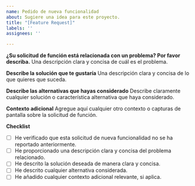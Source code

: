 ```yaml
---
name: Pedido de nueva funcionalidad
about: Sugiere una idea para este proyecto.
title: "[Feature Request]"
labels: ''
assignees: ''

---
```


**¿Su solicitud de función está relacionada con un problema? Por favor describa.**
Una descripción clara y concisa de cuál es el problema.

**Describe la solución que te gustaría**
Una descripción clara y concisa de lo que quieres que suceda.

**Describe las alternativas que hayas considerado**
Describe claramente cualquier solución o característica alternativa que haya considerado.

**Contexto adicional**
Agregue aquí cualquier otro contexto o capturas de pantalla sobre la solicitud de función.

**Checklist**
- [ ] He verificado que esta solicitud de nueva funcionalidad no se ha reportado anteriormente.
- [ ] He proporcionado una descripción clara y concisa del problema relacionado.
- [ ] He descrito la solución deseada de manera clara y concisa.
- [ ] He descrito cualquier alternativa considerada.
- [ ] He añadido cualquier contexto adicional relevante, si aplica.
